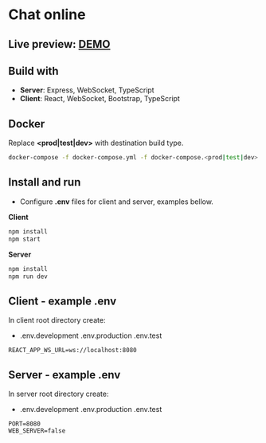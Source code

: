 # Chat online

## Live preview: [DEMO](https://chat-305014.ew.r.appspot.com/)

## Build with

- **Server**: Express, WebSocket, TypeScript
- **Client**: React, WebSocket, Bootstrap, TypeScript

## Docker

Replace **<prod|test|dev>** with destination build type.

```bash
docker-compose -f docker-compose.yml -f docker-compose.<prod|test|dev>.yml up -d
```

## Install and run

- Configure **.env** files for client and server, examples bellow.

**Client**
```bash
npm install
npm start
```

**Server**
```bash
npm install
npm run dev
```

## Client - example .env

In client root directory create:

- .env.development .env.production .env.test

```environment
REACT_APP_WS_URL=ws://localhost:8080
```

## Server - example .env

In server root directory create:

- .env.development .env.production .env.test

```environment
PORT=8080
WEB_SERVER=false
```
